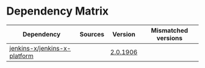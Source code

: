 # Dependency Matrix

Dependency | Sources | Version | Mismatched versions
---------- | ------- | ------- | -------------------
[jenkins-x/jenkins-x-platform](https://github.com/jenkins-x/jenkins-x-platform) |  | [2.0.1906](https://github.com/jenkins-x/jenkins-x-platform/releases/tag/v2.0.1906) | 
